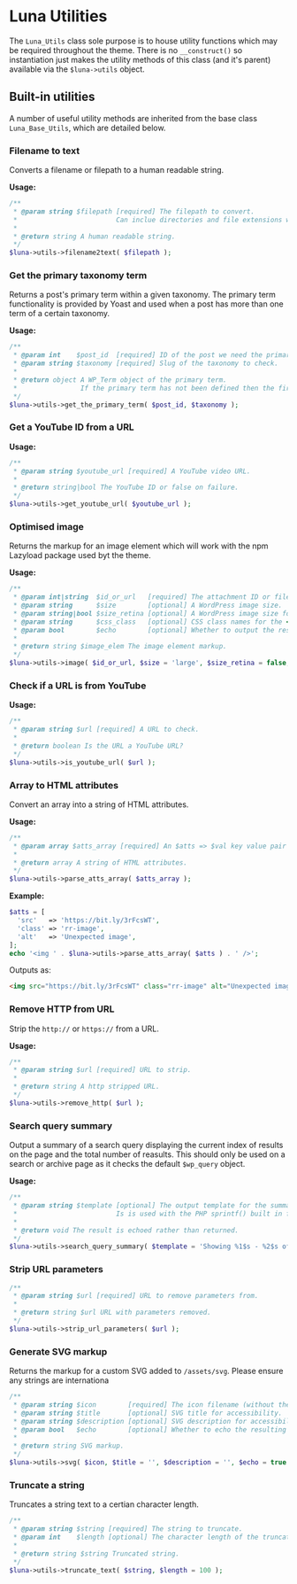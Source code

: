 # Luna Utilities

The `Luna_Utils` class sole purpose is to house utility functions which may be required throughout the theme. There is no `__construct()` so instantiation just makes the utility methods of this class (and it's parent) available via the `$luna->utils` object.

## Built-in utilities

A number of useful utility methods are inherited from the base class `Luna_Base_Utils`, which are detailed below.

### Filename to text

Converts a filename or filepath to a human readable string.

**Usage:**
```php
/**
 * @param string $filepath [required] The filepath to convert.
 *                         Can inclue directories and file extensions which will be removed.
 *
 * @return string A human readable string.
 */
$luna->utils->filename2text( $filepath );
```

### Get the primary taxonomy term

Returns a post's primary term within a given taxonomy. The primary term functionality is provided by Yoast and used when a post has more than one term of a certain taxonomy.

**Usage:**
```php
/**
 * @param int    $post_id  [required] ID of the post we need the primary term for.
 * @param string $taxonomy [required] Slug of the taxonomy to check.
 *
 * @return object A WP_Term object of the primary term.
 *                If the primary term has not been defined then the first term is returned.
 */
$luna->utils->get_the_primary_term( $post_id, $taxonomy );
```

### Get a YouTube ID from a URL

**Usage:**
```php
/**
 * @param string $youtube_url [required] A YouTube video URL.
 *
 * @return string|bool The YouTube ID or false on failure.
 */
$luna->utils->get_youtube_url( $youtube_url );
```

### Optimised image

Returns the markup for an image element which will work with the npm Lazyload package used byt the theme.

**Usage:**
```php
/**
 * @param int|string  $id_or_url   [required] The attachment ID or file URL for the image.
 * @param string      $size        [optional] A WordPress image size.
 * @param string|bool $size_retina [optional] A WordPress image size for retina screens.
 * @param string      $css_class   [optional] CSS class names for the <img> tag.
 * @param bool        $echo        [optional] Whether to output the resulting SVG markup.
 *
 * @return string $image_elem The image element markup.
 */
$luna->utils->image( $id_or_url, $size = 'large', $size_retina = false, $class = '', $echo = true )
```

### Check if a URL is from YouTube

**Usage:**
```php
/**
 * @param string $url [required] A URL to check.
 *
 * @return boolean Is the URL a YouTube URL?
 */
$luna->utils->is_youtube_url( $url );
```

### Array to HTML attributes

Convert an array into a string of HTML attributes.

**Usage:**
```php
/**
 * @param array $atts_array [required] An $atts => $val key value pair associative array.
 *
 * @return array A string of HTML attributes.
 */
$luna->utils->parse_atts_array( $atts_array );
```

**Example:**
```php
$atts = [
  'src'   => 'https://bit.ly/3rFcsWT',
  'class' => 'rr-image',
  'alt'   => 'Unexpected image',
];
echo '<img ' . $luna->utils->parse_atts_array( $atts ) . ' />';
```
Outputs as:
```html
<img src="https://bit.ly/3rFcsWT" class="rr-image" alt="Unexpected image" />
```

### Remove HTTP from URL

Strip the `http://` or `https://` from a URL.

**Usage:**
```php
/**
 * @param string $url [required] URL to strip.
 *
 * @return string A http stripped URL.
 */
$luna->utils->remove_http( $url );
```

### Search query summary

Output a summary of a search query displaying the current index of results on the page and the total number of reasults. This should only be used on a search or archive page as it checks the default `$wp_query` object.

**Usage:**
```php
/**
 * @param string $template [optional] The output template for the summary string.
 *                         Is is used with the PHP sprintf() built in function.
 *
 * @return void The result is echoed rather than returned.
 */
$luna->utils->search_query_summary( $template = 'Showing %1$s - %2$s of %3$s' );
```

### Strip URL parameters

```php
/**
 * @param string $url [required] URL to remove parameters from.
 *
 * @return string $url URL with parameters removed.
 */
$luna->utils->strip_url_parameters( $url );
```

### Generate SVG markup

Returns the markup for a custom SVG added to `/assets/svg`. Please ensure any strings are internationa

```php
/**
 * @param string $icon        [required] The icon filename (without the file extension).
 * @param string $title       [optional] SVG title for accessibility.
 * @param string $description [optional] SVG description for accessibility.
 * @param bool   $echo        [optional] Whether to echo the resulting SVG markup.
 *
 * @return string SVG markup.
 */
$luna->utils->svg( $icon, $title = '', $description = '', $echo = true );
```

### Truncate a string

Truncates a string text to a certian character length.

```php
/**
 * @param string $string [required] The string to truncate.
 * @param int    $length [optional] The character length of the truncated string.
 *
 * @return string $string Truncated string.
 */
$luna->utils->truncate_text( $string, $length = 100 );
```
